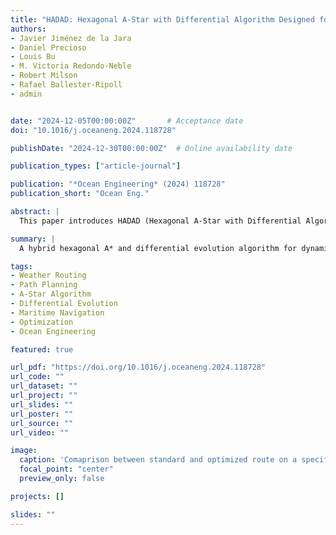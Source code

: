 ```yaml
---
title: "HADAD: Hexagonal A-Star with Differential Algorithm Designed for Weather Routing"
authors:
- Javier Jiménez de la Jara
- Daniel Precioso
- Louis Bu
- M. Victoria Redondo-Neble
- Robert Milson
- Rafael Ballester-Ripoll 
- admin


date: "2024-12-05T00:00:00Z"       # Acceptance date
doi: "10.1016/j.oceaneng.2024.118728"

publishDate: "2024-12-30T00:00:00Z"  # Online availability date

publication_types: ["article-journal"]

publication: "*Ocean Engineering* (2024) 118728"
publication_short: "Ocean Eng."

abstract: |
  This paper introduces HADAD (Hexagonal A-Star with Differential Algorithm Designed for weather routing), a new path-planning algorithm for maritime navigation that accounts for dynamic environmental conditions. The proposed approach extends the classical A* search on a hexagonal grid and integrates differential evolution to optimize the route under variable ocean and weather constraints. Compared to traditional grid-based and evolutionary routing methods, HADAD achieves faster convergence and improved fuel efficiency while maintaining navigational safety. Numerical experiments with real oceanographic and meteorological datasets demonstrate its ability to compute optimal or near-optimal ship routes in realistic sea conditions.

summary: |
  A hybrid hexagonal A* and differential evolution algorithm for dynamic, weather-aware maritime route optimization.

tags:
- Weather Routing
- Path Planning
- A-Star Algorithm
- Differential Evolution
- Maritime Navigation
- Optimization
- Ocean Engineering

featured: true

url_pdf: "https://doi.org/10.1016/j.oceaneng.2024.118728"
url_code: ""
url_dataset: ""
url_project: ""
url_slides: ""
url_poster: ""
url_source: ""
url_video: ""

image:
  caption: 'Comaprison between standard and optimized route on a specific weather realization'
  focal_point: "center"
  preview_only: false

projects: []

slides: ""
---
```

